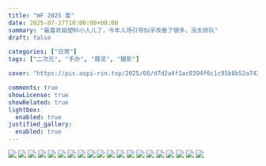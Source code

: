 ```yaml
---
title: "WF 2025 夏"
date: 2025-07-27T10:00:00+08:00
summary: "最喜欢拍塑料小人儿了，今年入场引导似乎改善了很多，没太排队"
draft: false

categories: ["日常"]
tags: ["二次元", "手办", "展览", "摄影"]

cover: "https://pic.aspi-rin.top/2025/08/d7d2a4f1ac0394f6c1c95b8b52a7420c.jpg"

comments: true
showLicense: true
showRelated: true
lightbox:
  enabled: true
justified_gallery:
  enabled: true
---
```


![](https://pic.aspi-rin.top/2025/08/d7d2a4f1ac0394f6c1c95b8b52a7420c.jpg)
![](https://pic.aspi-rin.top/2025/08/6e0a93c2a7494d30bf50866b7fee56f4.jpg)
![](https://pic.aspi-rin.top/2025/08/a4a06176a8b50dbdada7422b70b50313.jpg)
![](https://pic.aspi-rin.top/2025/08/e03a4d89cc62a45885a8aa317f086023.jpg)
![](https://pic.aspi-rin.top/2025/08/c659898bbf5f9017fe2240469ec3de76.jpg)
![](https://pic.aspi-rin.top/2025/08/3e815e0736d228e24d302b889b9468a0.jpg)
![](https://pic.aspi-rin.top/2025/08/38188f91ad5961d1d0c98d21a7062ba7.jpg)
![](https://pic.aspi-rin.top/2025/08/6c9796b9b4b152d35cf05195bc3c3459.jpg)
![](https://pic.aspi-rin.top/2025/08/f5c777ecbcbfad85d87945bde6da5e40.jpg)
![](https://pic.aspi-rin.top/2025/08/e55b4a2ec398d70420a9797e09de0226.jpg)
![](https://pic.aspi-rin.top/2025/08/48844d505136a45ae8fde9c96a9b7b4b.jpg)
![](https://pic.aspi-rin.top/2025/08/cbe76ab0c54a2f92c55cf3ecddf2d8f2.jpg)
![](https://pic.aspi-rin.top/2025/08/df49beb5daabec02d18061ee0f763c04.jpg)
![](https://pic.aspi-rin.top/2025/08/e4662737e420fd4ab2d0e7e609ea34fe.jpg)
![](https://pic.aspi-rin.top/2025/08/adaff9ad768bd801700f8f3df07eda13.jpg)
![](https://pic.aspi-rin.top/2025/08/715b7ee26557415f9ec1b9f3b3a46122.jpg)
![](https://pic.aspi-rin.top/2025/08/b539c4365af953694d9bdf1126255fef.jpg)
![](https://pic.aspi-rin.top/2025/08/0765e7ac55c142a2d9dd9ab03349d710.jpg)
![](https://pic.aspi-rin.top/2025/08/4c7da378eb0cae39b945cb143888dfc3.jpg)
![](https://pic.aspi-rin.top/2025/08/5e9e5590b9117f100c44ad4bbb3a6c24.jpg)